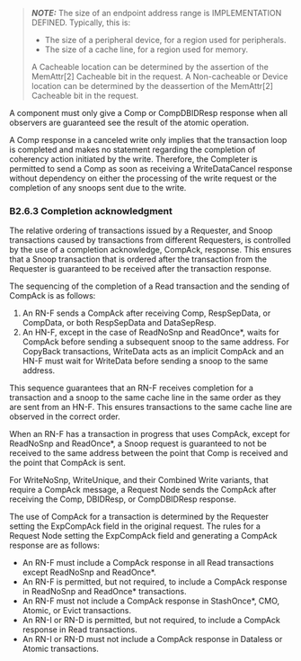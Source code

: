> **_NOTE:_** The size of an endpoint address range is IMPLEMENTATION DEFINED. Typically, this is:
>
> - The size of a peripheral device, for a region used for peripherals.
> - The size of a cache line, for a region used for memory.
>
> A Cacheable location can be determined by the assertion of the MemAttr[2] Cacheable bit in the request. A Non-cacheable or Device location can be determined by the deassertion of the MemAttr[2] Cacheable bit in the request.

A component must only give a Comp or CompDBIDResp response when all observers are guaranteed see the result of the atomic operation.

A Comp response in a canceled write only implies that the transaction loop is completed and makes no statement regarding the completion of coherency action initiated by the write. Therefore, the Completer is permitted to send a Comp as soon as receiving a WriteDataCancel response without dependency on either the processing of the write request or the completion of any snoops sent due to the write.

### B2.6.3 Completion acknowledgment

The relative ordering of transactions issued by a Requester, and Snoop transactions caused by transactions from different Requesters, is controlled by the use of a completion acknowledge, CompAck, response. This ensures that a Snoop transaction that is ordered after the transaction from the Requester is guaranteed to be received after the transaction response.

The sequencing of the completion of a Read transaction and the sending of CompAck is as follows:

1. An RN-F sends a CompAck after receiving Comp, RespSepData, or CompData, or both RespSepData and DataSepResp.
2. An HN-F, except in the case of ReadNoSnp and ReadOnce*, waits for CompAck before sending a subsequent snoop to the same address. For CopyBack transactions, WriteData acts as an implicit CompAck and an HN-F must wait for WriteData before sending a snoop to the same address.

This sequence guarantees that an RN-F receives completion for a transaction and a snoop to the same cache line in the same order as they are sent from an HN-F. This ensures transactions to the same cache line are observed in the correct order.

When an RN-F has a transaction in progress that uses CompAck, except for ReadNoSnp and ReadOnce*, a Snoop request is guaranteed to not be received to the same address between the point that Comp is received and the point that CompAck is sent.

For WriteNoSnp, WriteUnique, and their Combined Write variants, that require a CompAck message, a Request Node sends the CompAck after receiving the Comp, DBIDResp, or CompDBIDResp response.

The use of CompAck for a transaction is determined by the Requester setting the ExpCompAck field in the original request. The rules for a Request Node setting the ExpCompAck field and generating a CompAck response are as follows:

- An RN-F must include a CompAck response in all Read transactions except ReadNoSnp and ReadOnce*.
- An RN-F is permitted, but not required, to include a CompAck response in ReadNoSnp and ReadOnce* transactions.
- An RN-F must not include a CompAck response in StashOnce*, CMO, Atomic, or Evict transactions.
- An RN-I or RN-D is permitted, but not required, to include a CompAck response in Read transactions.
- An RN-I or RN-D must not include a CompAck response in Dataless or Atomic transactions.